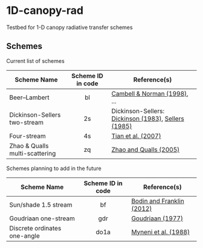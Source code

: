 # 1D-canopy-rad
Testbed for 1-D canopy radiative transfer schemes

## Schemes
Current list of schemes

Scheme Name | Scheme ID in code | Reference(s)
--- | :---: | ---
Beer&ndash;Lambert | bl | [Cambell & Norman (1998)](https://www.springer.com/us/book/9780387949376), ...
Dickinson-Sellers two-stream | 2s | Dickinson-Sellers: [Dickinson (1983)](https://dx.doi.org/10.1016/S0065-2687(08)60176-4), [Sellers (1985)](https://dx.doi.org/10.1175/1520-0442(1996)009<0676:ARLSPF>2.0.CO;2)
Four-stream | 4s | [Tian et al. (2007)](https://dx.doi.org/10.1029/2006JD007545)
Zhao & Qualls multi-scattering | zq | [Zhao and Qualls (2005)](https://dx.doi.org/10.1029/2005WR004016)

Schemes planning to add in the future

Scheme Name | Scheme ID in code | Reference(s)
--- | :---: | ---
Sun/shade 1.5 stream | bf | [Bodin and Franklin (2012)](https://dx.doi.org/10.5194/gmd-5-535-2012)
Goudriaan one-stream | gdr | [Goudriaan (1977)](http://library.wur.nl/WebQuery/wurpubs/70980)
Discrete ordinates one-angle | do1a | [Myneni et al. (1988)](https://doi-org.ezaccess.libraries.psu.edu/10.1016/0168-1923(88)90063-9)


<!-- comments
Apparently these ire supposed to create an invisible comment (once rendered):

  [//]: # "Comment" and [//]: # (Comment

Url for doi links
  [](https://dx.doi.org)
-->
